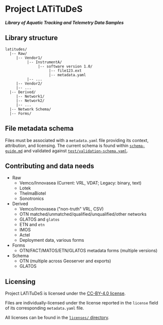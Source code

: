 # Project LATiTuDeS
***Library of Aquatic Tracking and Telemetry Data Samples***

## Library structure

```
latitudes/
  |-- Raw/
     |-- Vendor1/
          |-- InstrumentA/
               |-- software version 1.0/
                    |-- file123.ext
                    |-- metadata.yaml
          |-- ...
     |-- Vendor2/
     |-- ...
  |-- Derived/
     |-- Network1/
     |-- Network2/
     |-- ...
  |-- Network Schema/
  |-- Forms/
```

## File metadata schema
Files must be associated with a `metadata.yaml` file providing its context, attribution, and licensing. The current schema is found within [`schema-guide.md`](schema-guide.md) and validated against [`test/validation-schema.yaml`](test/validation-schema.yaml).

## Contributing and data needs
- Raw
   - Vemco/Innovasea (Current: VRL, VDAT; Legacy: binary, text)
   - Lotek
   - ThelmaBiotel
   - Sonotronics
- Derived
   - Vemco/Innovasea ("non-truth" VRL, CSV)
   - OTN matched/unmatched/qualified/unqualified/other networks
   - GLATOS and `glatos`
   - ETN and `etn`
   - IMOS
   - Actel
   - Deployment data, various forms
- Forms
   - OTN/FACT/MATOS/ETN/GLATOS metadata forms (multiple versions)
- Schema
   - OTN (multiple across Geoserver and exports)
   - GLATOS 

## Licensing

Project LATiTuDeS is licensed under the [CC-BY-4.0 license](licenses/LICENSE-CC-BY-4.0.md).

Files are individually-licensed under the license reported in the `license` field of its corresponding `metadata.yaml` file.

All licenses can be found in the [`licenses/` directory](licenses).